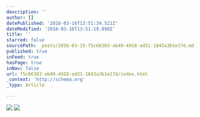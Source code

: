 ```yaml
---
description: ''
author: []
datePublished: '2016-03-16T13:51:34.521Z'
dateModified: '2016-03-16T13:51:19.090Z'
title: ''
starred: false
sourcePath: _posts/2016-03-15-f5c66383-ab49-4918-ad31-1843a3b1e17d.md
published: true
inFeed: true
hasPage: true
inNav: false
url: f5c66383-ab49-4918-ad31-1843a3b1e17d/index.html
_context: 'http://schema.org'
_type: Article

---
```

![](https://the-grid-user-content.s3-us-west-2.amazonaws.com/dee4131a-181f-4a3a-a8a2-2a83ff10cf83.png)
![](https://the-grid-user-content.s3-us-west-2.amazonaws.com/7864551b-b84d-45ae-90a9-e661a5383cac.png)